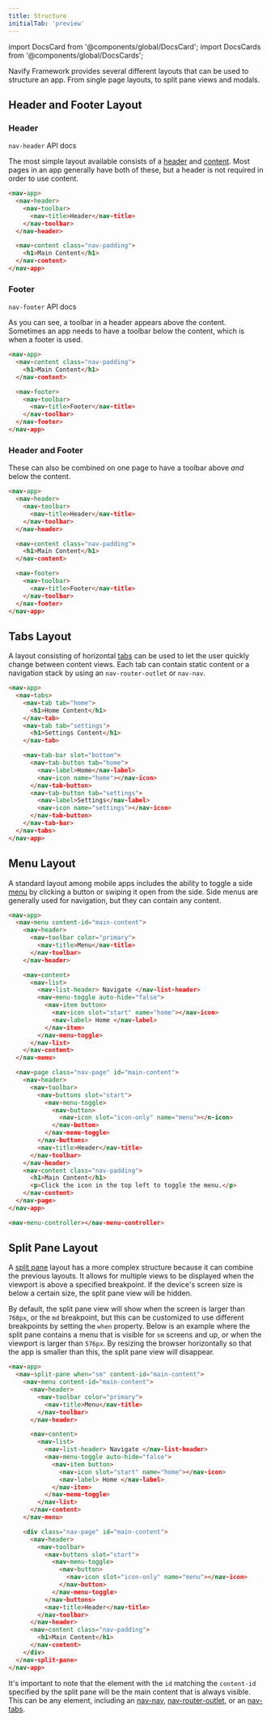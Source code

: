 ```yaml
---
title: Structure
initialTab: 'preview'
---
```


import DocsCard from '@components/global/DocsCard';
import DocsCards from '@components/global/DocsCards';

<head>
  <title>Structure Layout | Structures for Content Layout on Navify Apps</title>
  <meta
    name="description"
    content="Navify provides several different layouts that can be used to structure an app and its content—from single page layouts, to split pane views and modals."
  />
</head>

Navify Framework provides several different layouts that can be used to structure an app. From single page layouts, to split pane views and modals.

## Header and Footer Layout

### Header

<aside>
  <DocsCard href="../api/header" header="Learn More" icon="/icons/component-header-icon.png">
    <code>nav-header</code> API docs
  </DocsCard>
</aside>

The most simple layout available consists of a [header](../api/header.md) and [content](../api/content.md). Most pages in an app generally have both of these, but a header is not required in order to use content.

```html
<nav-app>
  <nav-header>
    <nav-toolbar>
      <nav-title>Header</nav-title>
    </nav-toolbar>
  </nav-header>

  <nav-content class="nav-padding">
    <h1>Main Content</h1>
  </nav-content>
</nav-app>
```

### Footer

<aside>
  <DocsCard href="../api/footer" header="Learn More" icon="/icons/component-footer-icon.png">
    <code>nav-footer</code> API docs
  </DocsCard>
</aside>

As you can see, a toolbar in a header appears above the content. Sometimes an app needs to have a toolbar below the content, which is when a footer is used.

```html
<nav-app>
  <nav-content class="nav-padding">
    <h1>Main Content</h1>
  </nav-content>

  <nav-footer>
    <nav-toolbar>
      <nav-title>Footer</nav-title>
    </nav-toolbar>
  </nav-footer>
</nav-app>
```

### Header and Footer

These can also be combined on one page to have a toolbar above _and_ below the content.

```html
<nav-app>
  <nav-header>
    <nav-toolbar>
      <nav-title>Header</nav-title>
    </nav-toolbar>
  </nav-header>

  <nav-content class="nav-padding">
    <h1>Main Content</h1>
  </nav-content>

  <nav-footer>
    <nav-toolbar>
      <nav-title>Footer</nav-title>
    </nav-toolbar>
  </nav-footer>
</nav-app>
```

## Tabs Layout

A layout consisting of horizontal [tabs](../api/tabs.md) can be used to let the user quickly change between content views. Each tab can contain static content or a navigation stack by using an `nav-router-outlet` or `nav-nav`.

```html
<nav-app>
  <nav-tabs>
    <nav-tab tab="home">
      <h1>Home Content</h1>
    </nav-tab>
    <nav-tab tab="settings">
      <h1>Settings Content</h1>
    </nav-tab>

    <nav-tab-bar slot="bottom">
      <nav-tab-button tab="home">
        <nav-label>Home</nav-label>
        <nav-icon name="home"></nav-icon>
      </nav-tab-button>
      <nav-tab-button tab="settings">
        <nav-label>Settings</nav-label>
        <nav-icon name="settings"></nav-icon>
      </nav-tab-button>
    </nav-tab-bar>
  </nav-tabs>
</nav-app>
```

## Menu Layout

A standard layout among mobile apps includes the ability to toggle a side [menu](../api/menu.md) by clicking a button or swiping it open from the side. Side menus are generally used for navigation, but they can contain any content.

```html
<nav-app>
  <nav-menu content-id="main-content">
    <nav-header>
      <nav-toolbar color="primary">
        <nav-title>Menu</nav-title>
      </nav-toolbar>
    </nav-header>

    <nav-content>
      <nav-list>
        <nav-list-header> Navigate </nav-list-header>
        <nav-menu-toggle auto-hide="false">
          <nav-item button>
            <nav-icon slot="start" name="home"></nav-icon>
            <nav-label> Home </nav-label>
          </nav-item>
        </nav-menu-toggle>
      </nav-list>
    </nav-content>
  </nav-menu>

  <nav-page class="nav-page" id="main-content">
    <nav-header>
      <nav-toolbar>
        <nav-buttons slot="start">
          <nav-menu-toggle>
            <nav-button>
              <nav-icon slot="icon-only" name="menu"></n-icon>
            </nav-button>
          </nav-menu-toggle>
        </nav-buttons>
        <nav-title>Header</nav-title>
      </nav-toolbar>
    </nav-header>
    <nav-content class="nav-padding">
      <h1>Main Content</h1>
      <p>Click the icon in the top left to toggle the menu.</p>
    </nav-content>
  </nav-page>
</nav-app>

<nav-menu-controller></nav-menu-controller>
```

## Split Pane Layout

A [split pane](../api/split-pane.md) layout has a more complex structure because it can combine the previous layouts. It allows for multiple views to be displayed when the viewport is above a specified breakpoint. If the device's screen size is below a certain size, the split pane view will be hidden.

By default, the split pane view will show when the screen is larger than `768px`, or the `md` breakpoint, but this can be customized to use different breakpoints by setting the `when` property. Below is an example where the split pane contains a menu that is visible for `sm` screens and up, or when the viewport is larger than `576px`. By resizing the browser horizontally so that the app is smaller than this, the split pane view will disappear.

```html
<nav-app>
  <nav-split-pane when="sm" content-id="main-content">
    <nav-menu content-id="main-content">
      <nav-header>
        <nav-toolbar color="primary">
          <nav-title>Menu</nav-title>
        </nav-toolbar>
      </nav-header>

      <nav-content>
        <nav-list>
          <nav-list-header> Navigate </nav-list-header>
          <nav-menu-toggle auto-hide="false">
            <nav-item button>
              <nav-icon slot="start" name="home"></nav-icon>
              <nav-label> Home </nav-label>
            </nav-item>
          </nav-menu-toggle>
        </nav-list>
      </nav-content>
    </nav-menu>

    <div class="nav-page" id="main-content">
      <nav-header>
        <nav-toolbar>
          <nav-buttons slot="start">
            <nav-menu-toggle>
              <nav-button>
                <nav-icon slot="icon-only" name="menu"></nav-icon>
              </nav-button>
            </nav-menu-toggle>
          </nav-buttons>
          <nav-title>Header</nav-title>
        </nav-toolbar>
      </nav-header>
      <nav-content class="nav-padding">
        <h1>Main Content</h1>
      </nav-content>
    </div>
  </nav-split-pane>
</nav-app>
```

It's important to note that the element with the `id` matching the `content-id` specified by the split pane will be the main content that is always visible. This can be any element, including an [nav-nav](../api/nav.md), [nav-router-outlet](../api/router-outlet.md), or an [nav-tabs](../api/tabs.md).

